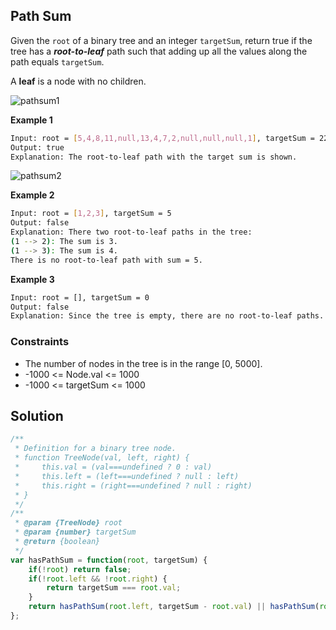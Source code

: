 
##  Path Sum


Given the ```root``` of a binary tree and an integer ```targetSum```, return true if the tree has a ***root-to-leaf*** path such that adding up all the values along the path equals ```targetSum```.

A **leaf** is a node with no children.

 
![pathsum1](https://github.com/surshreya/leetcode-150/assets/118065908/6176d26e-a001-4a8b-8422-61c29c59a3ab)


**Example 1**
```bash
Input: root = [5,4,8,11,null,13,4,7,2,null,null,null,1], targetSum = 22
Output: true
Explanation: The root-to-leaf path with the target sum is shown.
```
![pathsum2](https://github.com/surshreya/leetcode-150/assets/118065908/682422f0-be73-418d-ba48-63271a098e02)

**Example 2**
```bash
Input: root = [1,2,3], targetSum = 5
Output: false
Explanation: There two root-to-leaf paths in the tree:
(1 --> 2): The sum is 3.
(1 --> 3): The sum is 4.
There is no root-to-leaf path with sum = 5.
```

**Example 3**
```bash
Input: root = [], targetSum = 0
Output: false
Explanation: Since the tree is empty, there are no root-to-leaf paths.
```

### Constraints
- The number of nodes in the tree is in the range [0, 5000].
- -1000 <= Node.val <= 1000
- -1000 <= targetSum <= 1000



## Solution

```javascript
/**
 * Definition for a binary tree node.
 * function TreeNode(val, left, right) {
 *     this.val = (val===undefined ? 0 : val)
 *     this.left = (left===undefined ? null : left)
 *     this.right = (right===undefined ? null : right)
 * }
 */
/**
 * @param {TreeNode} root
 * @param {number} targetSum
 * @return {boolean}
 */
var hasPathSum = function(root, targetSum) {
    if(!root) return false;
    if(!root.left && !root.right) {
        return targetSum === root.val;
    }
    return hasPathSum(root.left, targetSum - root.val) || hasPathSum(root.right, targetSum -   root.val)
};
```
